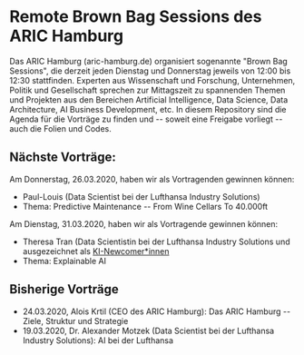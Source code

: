 # Remote Brown Bag Sessions des ARIC Hamburg
Das ARIC Hamburg (aric-hamburg.de) organisiert sogenannte "Brown Bag Sessions", die derzeit
jeden Dienstag und Donnerstag jeweils von 12:00 bis 12:30 stattfinden.
Experten aus Wissenschaft und Forschung, Unternehmen, Politik und Gesellschaft sprechen zur Mittagszeit zu spannenden Themen und Projekten aus den Bereichen Artificial Intelligence, Data Science, Data Architecture, AI Business Development, etc.
In diesem Repository sind die Agenda für die Vorträge zu finden und -- soweit eine Freigabe vorliegt -- auch die Folien und Codes.

## Nächste Vorträge:
Am Donnerstag, 26.03.2020, haben wir als Vortragenden gewinnen können:
- Paul-Louis (Data Scientist bei der Lufthansa Industry Solutions)
- Thema: Predictive Maintenance -- From Wine Cellars To 40.000ft

Am Dienstag, 31.03.2020, haben wir als Vortragende gewinnen können:
- Theresa Tran (Data Scientistin bei der Lufthansa Industry Solutions und ausgezeichnet als [KI-Newcomer*innen](https://ki50.de/ki-newcomer/)
- Thema: Explainable AI

## Bisherige Vorträge
- 24.03.2020, Alois Krtil (CEO des ARIC Hamburg): Das ARIC Hamburg -- Ziele, Struktur und Strategie
- 19.03.2020, Dr. Alexander Motzek (Data Scientist bei der Lufthansa Industry Solutions): AI bei der Lufthansa
